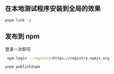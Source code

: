 ## 在本地测试程序安装到全局的效果

```bash
pnpm link -g
```

## 发布到 npm
登录一次即可
```sh
 npm login --registry=https://registry.npmjs.org
```

```sh
pnpm publish2npm
```